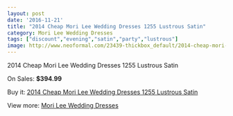 ```yaml
---
layout: post
date: '2016-11-21'
title: "2014 Cheap Mori Lee Wedding Dresses 1255 Lustrous Satin"
category: Mori Lee Wedding Dresses
tags: ["discount","evening","satin","party","lustrous"]
image: http://www.neoformal.com/23439-thickbox_default/2014-cheap-mori-lee-wedding-dresses-1255-lustrous-satin.jpg
---
```

2014 Cheap Mori Lee Wedding Dresses 1255 Lustrous Satin

On Sales: **$394.99**
<a href="https://www.neoformal.com/en/mori-lee-wedding-dresses-2014/7863-2014-cheap-mori-lee-wedding-dresses-1255-lustrous-satin.html"><amp-img layout="responsive" width="600" height="600" src="//www.neoformal.com/23439-thickbox_default/2014-cheap-mori-lee-wedding-dresses-1255-lustrous-satin.jpg" alt="2014 Cheap Mori Lee Wedding Dresses 1255 Lustrous Satin 0" /></a>
<a href="https://www.neoformal.com/en/mori-lee-wedding-dresses-2014/7863-2014-cheap-mori-lee-wedding-dresses-1255-lustrous-satin.html"><amp-img layout="responsive" width="600" height="600" src="//www.neoformal.com/23440-thickbox_default/2014-cheap-mori-lee-wedding-dresses-1255-lustrous-satin.jpg" alt="2014 Cheap Mori Lee Wedding Dresses 1255 Lustrous Satin 1" /></a>

Buy it: [2014 Cheap Mori Lee Wedding Dresses 1255 Lustrous Satin](https://www.neoformal.com/en/mori-lee-wedding-dresses-2014/7863-2014-cheap-mori-lee-wedding-dresses-1255-lustrous-satin.html "2014 Cheap Mori Lee Wedding Dresses 1255 Lustrous Satin")

View more: [Mori Lee Wedding Dresses](https://www.neoformal.com/en/67-mori-lee-wedding-dresses-2014 "Mori Lee Wedding Dresses")
